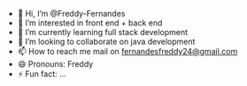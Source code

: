 - 👋 Hi, I’m @Freddy-Fernandes
- 👀 I’m interested in front end + back end
- 🌱 I’m currently learning full stack development 
- 💞️ I’m looking to collaborate on java development
- 📫 How to reach me mail on fernandesfreddy24@gmail.com
- 😄 Pronouns: Freddy
- ⚡ Fun fact: ...

<!---
Freddy-Fernandes/Freddy-Fernandes is a ✨ special ✨ repository because its `README.md` (this file) appears on your GitHub profile.
You can click the Preview link to take a look at your changes.
--->
